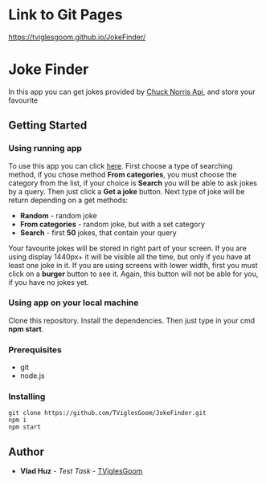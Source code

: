# Link to Git Pages 
https://tviglesgoom.github.io/JokeFinder/

# Joke Finder

In this app you can get jokes provided by [Chuck Norris Api](https://api.chucknorris.io/), and store your favourite

## Getting Started

### Using running app

To use this app you can click [here](https://tviglesgoom.github.io/JokeFinder/). First choose a type of searching method,
if you chose method **From categories**, you must choose the category from the list, if your choice is **Search** you 
will be able to ask jokes by a query. Then just click a **Get a joke** button.
Next type of joke will be return depending on a get methods:
* **Random** - random joke
* **From categories** - random joke, but with a set category
* **Search** - first **50** jokes, that contain your query

Your favourite jokes will be stored in right part of your screen. If you are using display 1440px+ it will be visible all the time, but only if you have at least one joke in it.
If you are using screens with lower width, first you must click on a **burger** button to see it. Again, this button will not be able for you, if you have no jokes yet.

### Using app on your local machine

Clone this repository. Install the dependencies. Then just type in your cmd **npm start**.

### Prerequisites

* git
* node.js


### Installing

```
git clone https://github.com/TViglesGoom/JokeFinder.git
npm i
npm start
```
## Author

* **Vlad Huz** - *Test Task* - [TViglesGoom](https://github.com/TViglesGoom/)